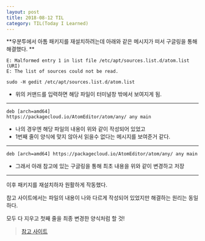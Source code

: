 ```yaml
---
layout: post
title: 2018-08-12 TIL
category: TIL(Today I Learned)
---
```




**우분투에서 아톰 패키지를 재설치하려는데 아래와 같은 메시지가 떠서 구글링을 통해 해결했다. **
```
E: Malformed entry 1 in list file /etc/apt/sources.list.d/atom.list (URI) 
E: The list of sources could not be read.
```





```
sudo -H gedit /etc/apt/sources.list.d/atom.list
```

- 위의 커맨드를 입력하면 해당 파일이 터미널창 밖에서 보여지게 됨. 

---



```
deb [arch=amd64] 
https://packagecloud.io/AtomEditor/atom/any/ any main
```

- 나의 경우엔 해당 파일의 내용이 위와 같이 작성되어 있었고 
- 1번째 줄이 양식에 맞지 않아서 읽을수 없다는 메시지를 보여준거 같다.



---



```
deb [arch=amd64] https://packagecloud.io/AtomEditor/atom/any/ any main
```

- 그래서 아래 참고에 있는 구글링을 통해 최초 내용을 위와 같이 변경하고 저장



---



이후 패키지를 재설치하자 원활하게 작동했다.

참고 사이트에서는 파일의 내용이 나와 다르게 작성되어 있었지만 해결하는 원리는 동일하다.

모두 다 지우고 첫째 줄을 최종 변경한 양식처럼 할 것!



> [참고 사이트](https://ubuntuforums.org/showthread.php?t=2356462)

